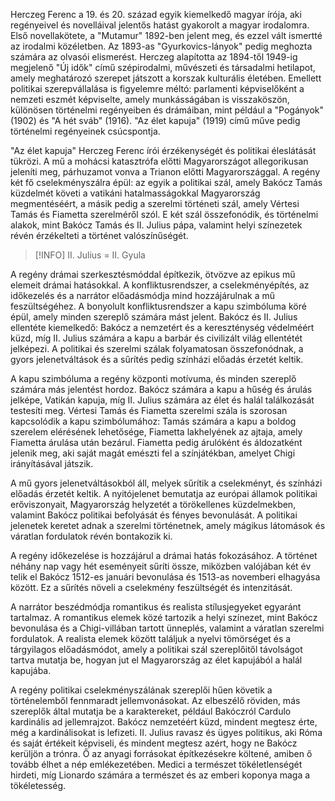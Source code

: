 Herczeg Ferenc a 19. és 20. század egyik kiemelkedő magyar írója, aki regényeivel és novelláival jelentős hatást gyakorolt a magyar irodalomra. Első novellakötete, a "Mutamur" 1892-ben jelent meg, és ezzel vált ismertté az irodalmi közéletben. Az 1893-as "Gyurkovics-lányok" pedig meghozta számára az olvasói elismerést. Herczeg alapította az 1894-től 1949-ig megjelenő "Új idők" című szépirodalmi, művészeti és társadalmi hetilapot, amely meghatározó szerepet játszott a korszak kulturális életében. Emellett politikai szerepvállalása is figyelemre méltó: parlamenti képviselőként a nemzeti eszmét képviselte, amely munkásságában is visszaköszön, különösen történelmi regényeiben és drámáiban, mint például a "Pogányok" (1902) és "A hét sváb" (1916). "Az élet kapuja" (1919) című műve pedig történelmi regényeinek csúcspontja.

"Az élet kapuja" Herczeg Ferenc írói érzékenységét és politikai éleslátását tükrözi. A mű a mohácsi katasztrófa előtti Magyarországot allegorikusan jeleníti meg, párhuzamot vonva a Trianon előtti Magyarországgal. A regény két fő cselekményszálra épül: az egyik a politikai szál, amely Bakócz Tamás küzdelmét követi a vatikáni hatalmasságokkal Magyarország megmentéséért, a másik pedig a szerelmi történeti szál, amely Vértesi Tamás és Fiametta szerelméről szól. E két szál összefonódik, és történelmi alakok, mint Bakócz Tamás és II. Julius pápa, valamint helyi színezetek révén érzékelteti a történet valószínűségét.

> [!INFO] II. Julius = II. Gyula

A regény drámai szerkesztésmóddal építkezik, ötvözve az epikus mű elemeit drámai hatásokkal. A konfliktusrendszer, a cselekményépítés, az időkezelés és a narrátor előadásmódja mind hozzájárulnak a mű feszültségéhez. A bonyolult konfliktusrendszer a kapu szimbóluma köré épül, amely minden szereplő számára mást jelent. Bakócz és II. Julius ellentéte kiemelkedő: Bakócz a nemzetért és a kereszténység védelméért küzd, míg II. Julius számára a kapu a barbár és civilizált világ ellentétét jelképezi. A politikai és szerelmi szálak folyamatosan összefonódnak, a gyors jelenetváltások és a sűrítés pedig színházi előadás érzetét keltik.

A kapu szimbóluma a regény központi motívuma, és minden szereplő számára más jelentést hordoz. Bakócz számára a kapu a hűség és árulás jelképe, Vatikán kapuja, míg II. Julius számára az élet és halál találkozását testesíti meg. Vértesi Tamás és Fiametta szerelmi szála is szorosan kapcsolódik a kapu szimbólumához: Tamás számára a kapu a boldog szerelem elérésének lehetősége, Fiametta lakhelyének az ajtaja, amely Fiametta árulása után bezárul. Fiametta pedig árulóként és áldozatként jelenik meg, aki saját magát emészti fel a színjátékban, amelyet Chigi irányításával játszik.

A mű gyors jelenetváltásokból áll, melyek sűrítik a cselekményt, és színházi előadás érzetét keltik. A nyitójelenet bemutatja az európai államok politikai erőviszonyait, Magyarország helyzetét a törökellenes küzdelmekben, valamint Bakócz politikai befolyását és fényes bevonulását. A politikai jelenetek keretet adnak a szerelmi történetnek, amely mágikus látomások és váratlan fordulatok révén bontakozik ki.

A regény időkezelése is hozzájárul a drámai hatás fokozásához. A történet néhány nap vagy hét eseményeit sűríti össze, miközben valójában két év telik el Bakócz 1512-es januári bevonulása és 1513-as novemberi elhagyása között. Ez a sűrítés növeli a cselekmény feszültségét és intenzitását.

A narrátor beszédmódja romantikus és realista stílusjegyeket egyaránt tartalmaz. A romantikus elemek közé tartozik a helyi színezet, mint Bakócz bevonulása és a Chigi-villában tartott ünneplés, valamint a váratlan szerelmi fordulatok. A realista elemek között találjuk a nyelvi tömörséget és a tárgyilagos előadásmódot, amely a politikai szál szereplőitől távolságot tartva mutatja be, hogyan jut el Magyarország az élet kapujából a halál kapujába.

A regény politikai cselekményszálának szereplői hűen követik a történelemből fennmaradt jellemvonásokat. Az elbeszélő röviden, más szereplők által mutatja be a karaktereket, például Bakóczról Cardulo kardinális ad jellemrajzot. Bakócz nemzetéért küzd, mindent megtesz érte, még a kardinálisokat is lefizeti. II. Julius ravasz és ügyes politikus, aki Róma és saját értékeit képviseli, és mindent megtesz azért, hogy ne Bakócz kerüljön a trónra. Ő az anyagi forrásokat építkezésekre költené, amiben ő tovább élhet a nép emlékezetében. Medici a természet tökéletlenségét hirdeti, míg Lionardo számára a természet és az emberi koponya maga a tökéletesség.